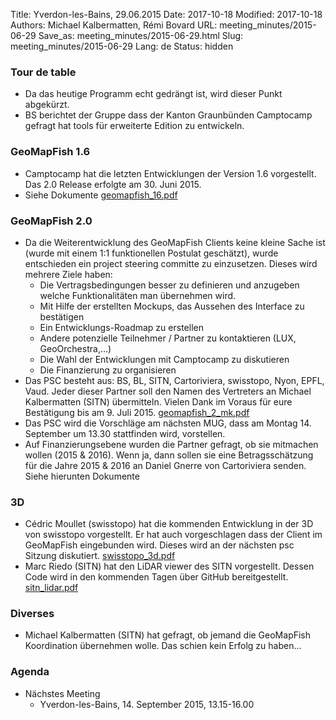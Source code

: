 Title: Yverdon-les-Bains, 29.06.2015
Date: 2017-10-18
Modified: 2017-10-18
Authors: Michael Kalbermatten, Rémi Bovard
URL: meeting_minutes/2015-06-29
Save_as: meeting_minutes/2015-06-29.html
Slug: meeting_minutes/2015-06-29
Lang: de
Status: hidden

### Tour de table

* Da das heutige Programm echt gedrängt ist, wird dieser Punkt abgekürzt.
* BS berichtet der Gruppe dass der Kanton Graunbünden Camptocamp gefragt hat tools für erweiterte Edition zu entwickeln.

### GeoMapFish 1.6

* Camptocamp hat die letzten Entwicklungen der Version 1.6 vorgestellt. Das 2.0 Release erfolgte am 30. Juni 2015.
* Siehe Dokumente [geomapfish_16.pdf]({filename}/documents/meetings/2015-06-29/geomapfish_16.pdf)

### GeoMapFish 2.0

* Da die Weiterentwicklung des GeoMapFish Clients keine kleine Sache ist (wurde mit einem 1:1 funktionellen Postulat geschätzt), wurde entschieden ein project steering committe zu einzusetzen. Dieses wird mehrere Ziele haben:
    * Die Vertragsbedingungen besser zu definieren und anzugeben welche Funktionalitäten man übernehmen wird.
    * Mit Hilfe der erstellten Mockups, das Aussehen des Interface zu bestätigen
    * Ein Entwicklungs-Roadmap zu erstellen
    * Andere potenzielle Teilnehmer / Partner zu kontaktieren (LUX, GeoOrchestra,…)
    * Die Wahl der Entwicklungen mit Camptocamp zu diskutieren
    * Die Finanzierung zu organisieren
* Das PSC besteht aus: BS, BL, SITN, Cartoriviera, swisstopo, Nyon, EPFL, Vaud. Jeder dieser Partner soll den Namen des Vertreters an Michael Kalbermatten (SITN) übermitteln. Vielen Dank im Voraus für eure Bestätigung bis am 9. Juli 2015. [geomapfish_2_mk.pdf]({filename}/documents/meetings/2015-06-29/geomapfish_2_mk.pdf)
* Das PSC wird die Vorschläge am nächsten MUG, dass am Montag 14. September um 13.30 stattfinden wird, vorstellen.
* Auf Finanzierungsebene wurden die Partner gefragt, ob sie mitmachen wollen (2015 & 2016). Wenn ja, dann sollen sie eine Betragsschätzung für die Jahre 2015 & 2016 an Daniel Gnerre von Cartoriviera senden. Siehe hierunten Dokumente

### 3D

* Cédric Moullet (swisstopo) hat die kommenden Entwicklung in der 3D von swisstopo vorgestellt. Er hat auch vorgeschlagen dass der Client im GeoMapFish eingebunden wird. Dieses wird an der nächsten psc Sitzung diskutiert. [swisstopo_3d.pdf]({filename}/documents/meetings/2015-06-29/swisstopo_3d.pdf)
* Marc Riedo (SITN) hat den LiDAR viewer des SITN vorgestellt. Dessen Code wird in den kommenden Tagen über GitHub bereitgestellt. [sitn_lidar.pdf]({filename}/documents/meetings/2015-06-29/sitn_lidar.pdf)

### Diverses

* Michael Kalbermatten (SITN) hat gefragt, ob jemand die GeoMapFish Koordination übernehmen wolle. Das schien kein Erfolg zu haben…

### Agenda

* Nächstes Meeting
    * Yverdon-les-Bains, 14. September 2015, 13.15-16.00
